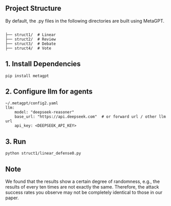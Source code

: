 
## Project Structure
By default, the .py files in the following directories are built using MetaGPT.
```

├── struct1/  # Linear
├── struct2/  # Review           
├── struct3/  # Debate
├── struct4/  # Vote

```

## 1. Install Dependencies
```
pip install metagpt
```
## 2. Configure llm for agents
```
~/.metagpt/config2.yaml
llm:
    model: "deepseek-reasoner"
    base_url: "https://api.deepseek.com"  # or forward url / other llm url
    api_key: <DEEPSEEK_API_KEY>

```
## 3. Run
```
python struct1/linear_defense0.py
```

## Note
We found that the results show a certain degree of randomness, e.g., the results of every ten times are not exactly the same. Therefore, the attack success rates you observe may not be completely identical to those in our paper.
